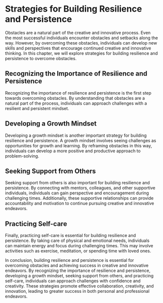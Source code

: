 Strategies for Building Resilience and Persistence
===================================================================================

Obstacles are a natural part of the creative and innovative process. Even the most successful individuals encounter obstacles and setbacks along the way. However, by overcoming these obstacles, individuals can develop new skills and perspectives that encourage continued creative and innovative thinking. In this chapter, we will explore strategies for building resilience and persistence to overcome obstacles.

Recognizing the Importance of Resilience and Persistence
--------------------------------------------------------

Recognizing the importance of resilience and persistence is the first step towards overcoming obstacles. By understanding that obstacles are a natural part of the process, individuals can approach challenges with a resilient and persistent mindset.

Developing a Growth Mindset
---------------------------

Developing a growth mindset is another important strategy for building resilience and persistence. A growth mindset involves seeing challenges as opportunities for growth and learning. By reframing obstacles in this way, individuals can develop a more positive and productive approach to problem-solving.

Seeking Support from Others
---------------------------

Seeking support from others is also important for building resilience and persistence. By connecting with mentors, colleagues, and other supportive individuals, individuals can gain perspective and encouragement during challenging times. Additionally, these supportive relationships can provide accountability and motivation to continue pursuing creative and innovative endeavors.

Practicing Self-care
--------------------

Finally, practicing self-care is essential for building resilience and persistence. By taking care of physical and emotional needs, individuals can maintain energy and focus during challenging times. This may involve activities such as exercise, meditation, or spending time with loved ones.

In conclusion, building resilience and persistence is essential for overcoming obstacles and achieving success in creative and innovative endeavors. By recognizing the importance of resilience and persistence, developing a growth mindset, seeking support from others, and practicing self-care, individuals can approach challenges with confidence and creativity. These strategies promote effective collaboration, creativity, and innovation, leading to greater success in both personal and professional endeavors.
